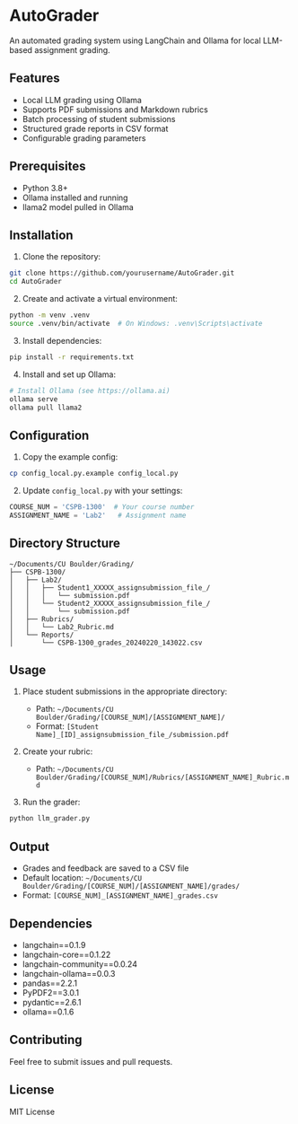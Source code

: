 # AutoGrader

An automated grading system using LangChain and Ollama for local LLM-based assignment grading.

## Features
- Local LLM grading using Ollama
- Supports PDF submissions and Markdown rubrics
- Batch processing of student submissions
- Structured grade reports in CSV format
- Configurable grading parameters

## Prerequisites
- Python 3.8+
- Ollama installed and running
- llama2 model pulled in Ollama

## Installation

1. Clone the repository:
```bash
git clone https://github.com/yourusername/AutoGrader.git
cd AutoGrader
```

2. Create and activate a virtual environment:
```bash
python -m venv .venv
source .venv/bin/activate  # On Windows: .venv\Scripts\activate
```

3. Install dependencies:
```bash
pip install -r requirements.txt
```

4. Install and set up Ollama:
```bash
# Install Ollama (see https://ollama.ai)
ollama serve
ollama pull llama2
```

## Configuration

1. Copy the example config:
```bash
cp config_local.py.example config_local.py
```

2. Update `config_local.py` with your settings:
```python
COURSE_NUM = 'CSPB-1300'  # Your course number
ASSIGNMENT_NAME = 'Lab2'   # Assignment name
```

## Directory Structure
```
~/Documents/CU Boulder/Grading/
├── CSPB-1300/
│   ├── Lab2/
│   │   ├── Student1_XXXXX_assignsubmission_file_/
│   │   │   └── submission.pdf
│   │   └── Student2_XXXXX_assignsubmission_file_/
│   │       └── submission.pdf
│   ├── Rubrics/
│   │   └── Lab2_Rubric.md
│   └── Reports/
│       └── CSPB-1300_grades_20240220_143022.csv
```

## Usage

1. Place student submissions in the appropriate directory:
   - Path: `~/Documents/CU Boulder/Grading/[COURSE_NUM]/[ASSIGNMENT_NAME]/`
   - Format: `[Student Name]_[ID]_assignsubmission_file_/submission.pdf`

2. Create your rubric:
   - Path: `~/Documents/CU Boulder/Grading/[COURSE_NUM]/Rubrics/[ASSIGNMENT_NAME]_Rubric.md`

3. Run the grader:
```bash
python llm_grader.py
```

## Output
- Grades and feedback are saved to a CSV file
- Default location: `~/Documents/CU Boulder/Grading/[COURSE_NUM]/[ASSIGNMENT_NAME]/grades/`
- Format: `[COURSE_NUM]_[ASSIGNMENT_NAME]_grades.csv`

## Dependencies
- langchain==0.1.9
- langchain-core==0.1.22
- langchain-community==0.0.24
- langchain-ollama==0.0.3
- pandas==2.2.1
- PyPDF2==3.0.1
- pydantic==2.6.1
- ollama==0.1.6

## Contributing
Feel free to submit issues and pull requests.

## License
MIT License